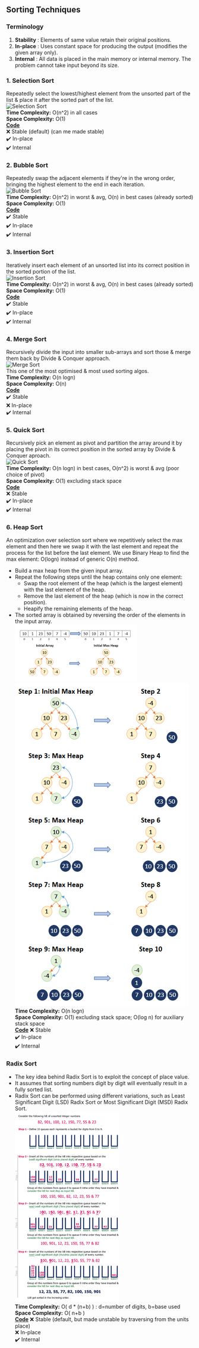 ## Sorting Techniques
### Terminology
1. **Stability** : Elements of same value retain their original positions.  
2. **In-place** : Uses constant space for producing the output (modifies the given array only).  
3. **Internal** : All data is placed in the main memory or internal memory. The problem cannot take input beyond its size.

### 1. Selection Sort
Repeatedly select the lowest/highest element from the unsorted part of the list & place it after the sorted part of the list.  
![Selection Sort](../images/selectionsort.png)  
**Time Complexity:** O(n^2) in all cases  
**Space Complexity:** O(1)  
[**Code**](../../src/main/java/com/dsa/algorithms/service/sorting/SortingTechniques.java#L19)  
❌ Stable (default) (can me made stable)  
✔️ In-place  
✔️ Internal

### 2. Bubble Sort
Repeatedly swap the adjacent elements if they're in the wrong order, bringing the highest element to the end in each iteration.  
![Bubble Sort](../images/bubblesort.png)  
**Time Complexity:** O(n^2) in worst & avg, O(n) in best cases (already sorted)  
**Space Complexity:** O(1)  
[**Code**](../../src/main/java/com/dsa/algorithms/service/sorting/SortingTechniques.java#L36)  
✔️ Stable  
✔️ In-place  
✔️ Internal

### 3. Insertion Sort
Iteratively insert each element of an unsorted list into its correct position in the sorted portion of the list.        
![Insertion Sort](../images/insertionsort.png)  
**Time Complexity:** O(n^2) in worst & avg, O(n) in best cases (already sorted)  
**Space Complexity:** O(1)  
[**Code**](../../src/main/java/com/dsa/algorithms/service/sorting/SortingTechniques.java#L57)  
✔️ Stable  
✔️ In-place  
✔️ Internal

### 4. Merge Sort
Recursively divide the input into smaller sub-arrays and sort those & merge them back by Divide & Conquer approach.  
![Merge Sort](../images/mergesort.png)  
This one of the most optimised & most used sorting algos.  
**Time Complexity:** O(n logn)  
**Space Complexity:** O(n)  
[**Code**](../../src/main/java/com/dsa/algorithms/service/sorting/MergeSortAlgorithm.java#L11)    
✔️ Stable  
❌ In-place  
✔️ Internal

### 5. Quick Sort
Recursively pick an element as pivot and partition the array around it by placing the pivot in its correct position in the sorted array by Divide & Conquer aproach.    
![Quick Sort](../images/quicksort.png)   
**Time Complexity:** O(n logn) in best cases, O(n^2) is worst & avg (poor choice of pivot)   
**Space Complexity:** O(1) excluding stack space  
[**Code**](../../src/main/java/com/dsa/algorithms/service/sorting/QuickSortAlgorithm.java#L8)  
❌ Stable  
✔️ In-place  
✔️ Internal  

### 6. Heap Sort
An optimization over selection sort where we repetitively select the max element and then here we swap it with the last element and repeat the process for the list before the last element. We use Binary Heap to find the max element: O(logn) instead of generic O(n) method.
* Build a max heap from the given input array.
* Repeat the following steps until the heap contains only one element:
  * Swap the root element of the heap (which is the largest element) with the last element of the heap.
  * Remove the last element of the heap (which is now in the correct position).
  * Heapify the remaining elements of the heap.
* The sorted array is obtained by reversing the order of the elements in the input array.  
![Initial Max Heap](../images/initial-max-heap.png)
![Heap Sort](../images/heap-sort.png)  
**Time Complexity:** O(n logn)     
**Space Complexity:** O(1) excluding stack space; O(log n) for auxiliary stack space  
[**Code**](../../src/main/java/com/dsa/algorithms/service/sorting/HeapSortAlgorithm.java)
❌ Stable  
✔️ In-place  
✔️ Internal 


### Radix Sort
* The key idea behind Radix Sort is to exploit the concept of place value. 
* It assumes that sorting numbers digit by digit will eventually result in a fully sorted list. 
* Radix Sort can be performed using different variations, such as Least Significant Digit (LSD) Radix Sort or Most Significant Digit (MSD) Radix Sort.  
![Radix Sort](../images/radix-sort.png)  
**Time Complexity:** O( d * (n+b) ) : d=number of digits, b=base used    
**Space Complexity:** O( n+b )  
[**Code**](../../src/main/java/com/dsa/algorithms/service/sorting/RadixSortAlgorithm.java)
❌ Stable (default, but made unstable by traversing from the units place)  
❌ In-place  
✔️ Internal

